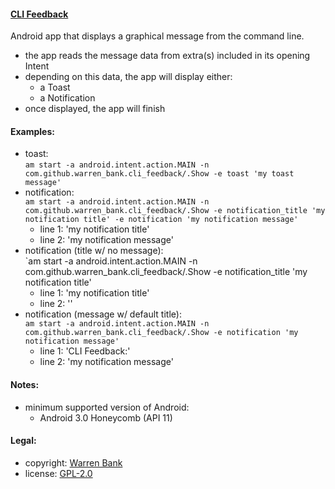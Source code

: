 #### [CLI Feedback](https://github.com/warren-bank/Android-CLI-Feedback)

Android app that displays a graphical message from the command line.

* the app reads the message data from extra(s) included in its opening Intent
* depending on this data, the app will display either:
  * a Toast
  * a Notification
* once displayed, the app will finish

#### Examples:

* toast:<br>`am start -a android.intent.action.MAIN -n com.github.warren_bank.cli_feedback/.Show -e toast 'my toast message'`
* notification:<br>`am start -a android.intent.action.MAIN -n com.github.warren_bank.cli_feedback/.Show -e notification_title 'my notification title' -e notification 'my notification message'`
  * line 1: 'my notification title'
  * line 2: 'my notification message'
* notification (title w/ no message):<br>`am start -a android.intent.action.MAIN -n com.github.warren_bank.cli_feedback/.Show -e notification_title 'my notification title'
  * line 1: 'my notification title'
  * line 2: ''
* notification (message w/ default title):<br>`am start -a android.intent.action.MAIN -n com.github.warren_bank.cli_feedback/.Show -e notification 'my notification message'`
  * line 1: 'CLI Feedback:'
  * line 2: 'my notification message'

#### Notes:

* minimum supported version of Android:
  * Android 3.0 Honeycomb (API 11)

#### Legal:

* copyright: [Warren Bank](https://github.com/warren-bank)
* license: [GPL-2.0](https://www.gnu.org/licenses/old-licenses/gpl-2.0.txt)
